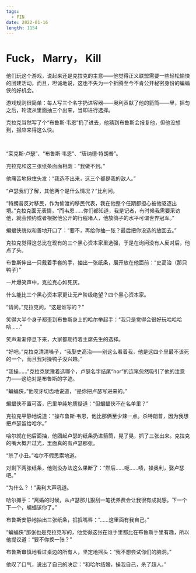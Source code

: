 ```yaml
---
tags:
  - FIN
date: 2022-01-16
length: 1154
---
```


# Fuck， Marry， Kill

他们玩这个游戏，说起来还是克拉克的主意——他觉得正义联盟需要一些轻松愉快的团建活动，而且，坦诚地说，这也不失为一个折腾至今不肯公开秘密身份的蝙蝠侠的好机会。

游戏规则很简单：每人写三个名字扔进容器——奥利贡献了他的箭筒——里，摇匀之后，轮流从里面抽三个出来，当即进行选择。

克拉克当然写了个“布鲁斯·韦恩”扔了进去，他猜到布鲁斯会报复他，但他没想到，报应来得这么快。

<br>

“莱克斯·卢瑟”、“布鲁斯·韦恩”、“唐纳德·特朗普”。

克拉克和这三张纸条面面相觑：“我做不到。”

他痛苦地揪住头发：“我选不出来，这三个都是我的敌人。”

“卢瑟我们了解，其他两个是什么情况？”比利问。

“特朗普反对移民，作为偷渡的移民代表，我在他整个任期都担心被他驱逐出境。”克拉克面无表情，“而韦恩……你们都知道，我是记者，有时候我需要采访他，就会预约或者根据他公开的行程堵人，他放鸽子的水平可谓世界冠军。”

蝙蝠侠貌似和善地开口了：“要不，再给你抽一张？最后把你没选的放回去。”

克拉克觉得这总比在现有的三个黑心资本家里选强，于是在询问没有人反对后，他点了头。

布鲁斯伸出一只戴着手套的手，抽出一张纸条，展开放在他面前：“史高治（那只鸭子）”

一片爆笑声中，克拉克心如死灰。

什么能比三个黑心资本家更让无产阶级绝望？四个黑心资本家。

“请问，”克拉克问，“这是谁写的？”

笑得大半个身子都歪到布鲁斯身上的哈尔举起手：“我只是觉得会很好玩哈哈哈哈……”

笑声渐渐停息下来，大家都期待着主席先生的选择。

“好吧，”克拉克清清嗓子，“我娶史高治——别这么看着我，他是这四个里最不该死的一个，而且我对操鸭子没兴趣。”

“我操……”克拉克犹豫着选哪个，卢瑟名字结尾“hor”的连笔忽然吸引了他的注意力——这绝对是布鲁斯的字迹。

“蝙蝠侠，”他咬牙切齿地说道，“是你把卢瑟写进来的。”

蝙蝠侠不置可否，巴里单纯地质疑道：“但蝙蝠侠不在名单里？”

克拉克平静地说道：“操布鲁斯·韦恩，他比那俩至少辣一点。杀特朗普，因为我想把卢瑟留给哈尔。”

哈尔就在他后面抽，他团起卢瑟的纸条扔进箭筒，晃了晃，抓了三张出来。克拉克的嘴大概开过光，里面真的有卢瑟那张。

“杀了小丑。”哈尔不假思索地道。

对剩下两张纸条，他则没办法这么果断了：“然后……呃……啧，操奥利，娶卢瑟吧。”

“为什么？！”奥利大声吼道。

哈尔摊手：“离婚的时候，从卢瑟那儿狠刮一笔抚养费会让我很有成就感。下一个下一个，蝙蝠该你了。”

布鲁斯安静地抽出三张纸条，抿抿嘴唇：“……这里面有我自己。”

“蝙蝠侠”那张也是克拉克写的，他觉得这张在谁手里都比在布鲁斯手里有趣，所以他提议道：“要不你换一张？”

布鲁斯审慎地看过桌边的所有人，坚定地摇头：“我不想尝试你们的脑洞。”

他叹了口气，说出了自己的决定：“和哈尔结婚，操我自己，杀了超人。”
